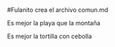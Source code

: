 #Fulanito crea el archivo comun.md

Es mejor la playa que la montaña

Es mejor la tortilla con cebolla
